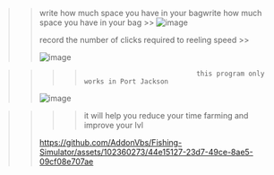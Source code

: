 >>
>> write how much space you have in your bagwrite how much space you have in your bag >>
>>![image](https://github.com/AddonVbs/Fishing-Simulator/assets/102360273/79f35fc4-f7b0-4e77-8bdb-a1b86fbfdee8)
>>
>>
>>
>>
>>
>>record the number of clicks required to reeling speed >>
>>
>>![image](https://github.com/AddonVbs/Fishing-Simulator/assets/102360273/3c512481-12b3-4353-8956-6acc56491e84)
>>







>>
>>>>                                 this program only works in Port Jackson
>>
>>![image](https://github.com/AddonVbs/Fishing-Simulator/assets/102360273/0bde9254-a986-40c6-a247-3ba59cb7600e)
>>
>>
>>
>>





>>
>>>> it will help you reduce your time farming and improve your lvl
>>
>>
>>https://github.com/AddonVbs/Fishing-Simulator/assets/102360273/44e15127-23d7-49ce-8ae5-09cf08e707ae
>>
>>
>>
>>
>>




